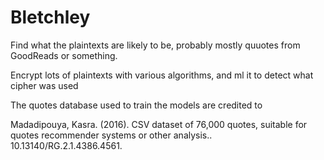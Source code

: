 # Bletchley

Find what the plaintexts are likely to be, probably mostly quuotes from GoodReads or something. 

Encrypt lots of plaintexts with various algorithms, and ml it to detect what cipher was used




The quotes database used to train the models are credited to

Madadipouya, Kasra. (2016). CSV dataset of 76,000 quotes, suitable for quotes recommender systems or other analysis.. 10.13140/RG.2.1.4386.4561. 